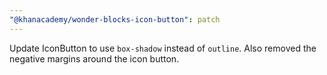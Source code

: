 ```yaml
---
"@khanacademy/wonder-blocks-icon-button": patch
---
```


Update IconButton to use `box-shadow` instead of `outline`. Also removed the negative margins around the icon button.
